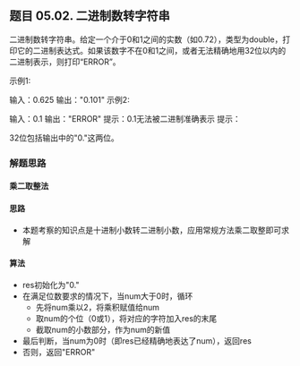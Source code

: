 ## 题目 05.02. 二进制数转字符串
二进制数转字符串。给定一个介于0和1之间的实数（如0.72），类型为double，打印它的二进制表达式。如果该数字不在0和1之间，或者无法精确地用32位以内的二进制表示，则打印“ERROR”。

示例1:

 输入：0.625
 输出："0.101"
示例2:

 输入：0.1
 输出："ERROR"
 提示：0.1无法被二进制准确表示
提示：

32位包括输出中的"0."这两位。


### 解题思路
#### 乘二取整法

#### 思路

- 本题考察的知识点是十进制小数转二进制小数，应用常规方法乘二取整即可求解

#### 算法

- res初始化为"0."
- 在满足位数要求的情况下，当num大于0时，循环
  - 先将num乘以2，将乘积赋值给num
  - 取num的个位（0或1），将对应的字符加入res的末尾
  - 截取num的小数部分，作为num的新值
- 最后判断，当num为0时（即res已经精确地表达了num），返回res
- 否则，返回"ERROR"
  